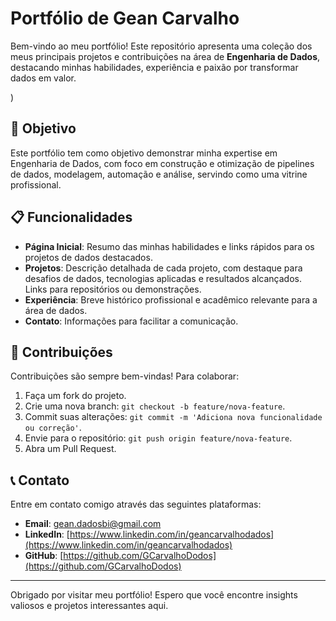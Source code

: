 # Portfólio de Gean Carvalho

Bem-vindo ao meu portfólio! Este repositório apresenta uma coleção dos meus principais projetos e contribuições na área de **Engenharia de Dados**, destacando minhas habilidades, experiência e paixão por transformar dados em valor.

)

## 🎯 Objetivo

Este portfólio tem como objetivo demonstrar minha expertise em Engenharia de Dados, com foco em construção e otimização de pipelines de dados, modelagem, automação e análise, servindo como uma vitrine profissional.

## 📋 Funcionalidades

-   **Página Inicial**: Resumo das minhas habilidades e links rápidos para os projetos de dados destacados.
-   **Projetos**: Descrição detalhada de cada projeto, com destaque para desafios de dados, tecnologias aplicadas e resultados alcançados. Links para repositórios ou demonstrações.
-   **Experiência**: Breve histórico profissional e acadêmico relevante para a área de dados.
-   **Contato**: Informações para facilitar a comunicação.

## 🤝 Contribuições

Contribuições são sempre bem-vindas! Para colaborar:

1.  Faça um fork do projeto.
2.  Crie uma nova branch: `git checkout -b feature/nova-feature`.
3.  Commit suas alterações: `git commit -m 'Adiciona nova funcionalidade ou correção'`.
4.  Envie para o repositório: `git push origin feature/nova-feature`.
5.  Abra um Pull Request.

## 📞 Contato

Entre em contato comigo através das seguintes plataformas:

-   **Email**: [gean.dadosbi@gmail.com](mailto:gean.dadosbi@gmail.com)
-   **LinkedIn**: [https://www.linkedin.com/in/geancarvalhodados](https://www.linkedin.com/in/geancarvalhodados)
-   **GitHub**: [https://github.com/GCarvalhoDodos](https://github.com/GCarvalhoDodos)

---

Obrigado por visitar meu portfólio! Espero que você encontre insights valiosos e projetos interessantes aqui.
